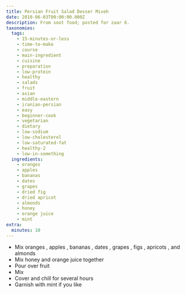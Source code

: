 ```yaml
---
title: Persian Fruit Salad Desser Miveh
date: 2010-06-03T00:00:00.000Z
description: From soot food; posted for zaar 6.
taxonomies:
  tags:
    - 15-minutes-or-less
    - time-to-make
    - course
    - main-ingredient
    - cuisine
    - preparation
    - low-protein
    - healthy
    - salads
    - fruit
    - asian
    - middle-eastern
    - iranian-persian
    - easy
    - beginner-cook
    - vegetarian
    - dietary
    - low-sodium
    - low-cholesterol
    - low-saturated-fat
    - healthy-2
    - low-in-something
  ingredients:
    - oranges
    - apples
    - bananas
    - dates
    - grapes
    - dried fig
    - dried apricot
    - almonds
    - honey
    - orange juice
    - mint
extra:
  minutes: 10
---
```

 - Mix oranges , apples , bananas , dates , grapes , figs , apricots , and almonds
 - Mix honey and orange juice together
 - Pour over fruit
 - Mix
 - Cover and chill for several hours
 - Garnish with mint if you like
